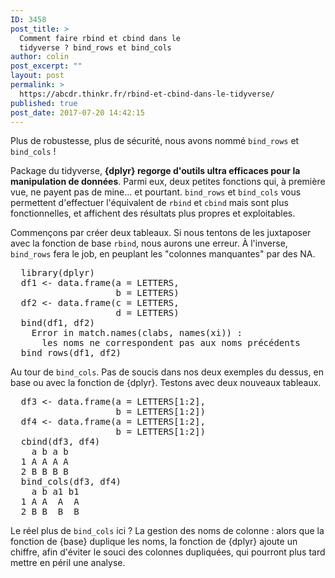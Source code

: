```yaml
---
ID: 3458
post_title: >
  Comment faire rbind et cbind dans le
  tidyverse ? bind_rows et bind_cols
author: colin
post_excerpt: ""
layout: post
permalink: >
  https://abcdr.thinkr.fr/rbind-et-cbind-dans-le-tidyverse/
published: true
post_date: 2017-07-20 14:42:15
---
```

<p>Plus de robustesse, plus de sécurité, nous avons nommé <code>bind_rows</code> et <code>bind_cols</code> !</p>
<p>Package du tidyverse, <strong>{dplyr} regorge d'outils ultra efficaces pour la manipulation de données</strong>. Parmi eux, deux petites fonctions qui, à première vue, ne payent pas de mine... et pourtant. <code>bind_rows</code> et <code>bind_cols</code> vous permettent d'effectuer l'équivalent de <code>rbind</code> et <code>cbind</code> mais sont plus fonctionnelles, et affichent des résultats plus propres et exploitables.</p>
<p>Commençons par créer deux tableaux. Si nous tentons de les juxtaposer avec la fonction de base <code>rbind</code>, nous aurons une erreur. À l'inverse, <code>bind_rows</code> fera le job, en peuplant les "colonnes manquantes" par des NA.</p>
<p><pre>
  library(dplyr)
  df1 &lt;- data.frame(a = LETTERS,
                    b = LETTERS)
  df2 &lt;- data.frame(c = LETTERS,
                    d = LETTERS)
  bind(df1, df2)
    Error in match.names(clabs, names(xi)) :
      les noms ne correspondent pas aux noms précédents
  bind_rows(df1, df2)
</pre></p>
</p>
<p>Au tour de <code>bind_cols</code>. Pas de soucis dans nos deux exemples du dessus, en base ou avec la fonction de {dplyr}. Testons avec deux nouveaux tableaux.</p>
<p><pre>
  df3 &lt;- data.frame(a = LETTERS[1:2],
                    b = LETTERS[1:2])
  df4 &lt;- data.frame(a = LETTERS[1:2],
                    b = LETTERS[1:2])
  cbind(df3, df4)
    a b a b
  1 A A A A
  2 B B B B
  bind_cols(df3, df4)
    a b a1 b1
  1 A A  A  A
  2 B B  B  B
</pre></p>
<p>Le réel plus de <code>bind_cols</code> ici ? La gestion des noms de colonne : alors que la fonction de {base} duplique les noms, la fonction de {dplyr} ajoute un chiffre, afin d'éviter le souci des colonnes dupliquées, qui pourront plus tard mettre en péril une analyse.</p>